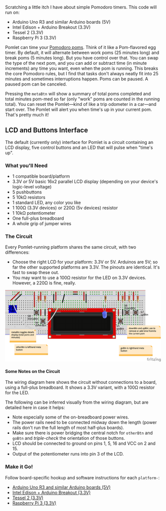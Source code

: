 Scratching a little itch I have about simple Pomodoro timers. This code will run on:

* Arduino Uno R3 and similar Arduino boards (5V)
* Intel Edison + Arduino Breakout (3.3V)
* Tessel 2 (3.3V)
* Raspberry Pi 3 (3.3V)

Pomlet can time your [Pomodoro poms](https://en.wikipedia.org/wiki/Pomodoro_Technique). Think of it like a Pom-flavored egg timer. By default, it will alternate between work poms (25 minutes long) and break poms (5 minutes long). But you have control over that. You can swap the type of the next pom, and you can add or subtract time (in minute increments) any time you want, even when the pom is running. This breaks the core Pomodoro rules, but I find that tasks don't always neatly fit into 25 minutes and sometimes interruptions happen. Poms can be paused. A paused pom can be canceled.

Pressing the `metaBtn` will show a summary of total poms completed and total minutes pom-med so far (only "work" poms are counted in the running total). You can reset the Pomlet—kind of like a trip odometer in a car—and start over. The Pomlet will alert you when time's up in your current pom. That's pretty much it!

## LCD and Buttons Interface

The default (currently only) interface for Pomlet is a circuit containing an LCD display, five control buttons and an LED that will pulse when "time's up".

### What you'll Need

* 1 compatible board/platform
* 3.3V _or_ 5V basic 16x2 parallel LCD display (depending on your device's logic-level voltage)
* 5 pushbuttons
* 5 10kΩ resistors
* 1 standard LED, any color you like
* 1 100Ω (3.3V devices) or 220Ω (5v devices) resistor
* 1 10kΩ potentiometer
* One full-plus breadboard
* A whole grip of jumper wires

### The Circuit

Every Pomlet-running platform shares the same circuit, with two differences:

* Choose the right LCD for your platform: 3.3V or 5V. Arduinos are 5V; so far the other supported platforms are 3.3V. The pinouts are identical. It's fast to swap these out.
* You may want to use a 100Ω resistor for the LED on 3.3V devices. However, a 220Ω is fine, really.

![The shared Pomlet Circuit](assets/lcd-buttons.png)

#### Some Notes on the Circuit

The wiring diagram here shows the circuit without connections to a board, using a full-plus breadboard. It shows a 3.3V variant, with a 100Ω resistor for the LED.

The following can be inferred visually from the wiring diagram, but are detailed here in case it helps:

* Note especially some of the on-breadboard power wires.
* The power rails need to be connected midway down the length (power rails don't run the full length of most half-plus boards).
* Make sure there is power bridging the central notch for `otherBtn` and `goBtn` and _triple-check_ the orientation of those buttons.
* LCD should be connected to ground on pins 1, 5, 16 and VCC on 2 and 15.
* Output of the potentiometer runs into pin 3 of the LCD.

### Make it Go!

Follow board-specific hookup and software instructions for each `platform-`:

* [Arduino Uno R3 and similar Arduino boards (5V)](platform-arduino-uno)
* [Intel Edison + Arduino Breakout (3.3V)](platform-intel-edison)
* [Tessel 2 (3.3V)](platform-tessel-2)
* [Raspberry Pi 3 (3.3V)](platform-raspberry-pi-3)
